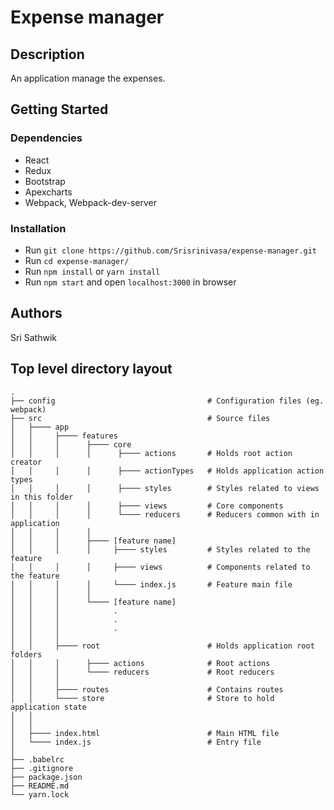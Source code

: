 # Expense manager

## Description

An application manage the expenses.

## Getting Started

### Dependencies

- React
- Redux
- Bootstrap
- Apexcharts
- Webpack, Webpack-dev-server

### Installation

- Run `git clone https://github.com/Srisrinivasa/expense-manager.git`
- Run `cd expense-manager/`
- Run `npm install` or `yarn install`
- Run `npm start` and open `localhost:3000` in browser

## Authors

Sri Sathwik

## Top level directory layout

    .
    ├── config                                  # Configuration files (eg. webpack)
    ├── src                                     # Source files
    │   ├──── app
    │   │     ├──── features
    │   │     │      ├──── core
    │   │     │      │      ├──── actions       # Holds root action creator
    │   │     │      │      ├──── actionTypes   # Holds application action types
    │   │     │      │      ├──── styles        # Styles related to views in this folder
    │   │     │      │      ├──── views         # Core components 
    │   │     │      │      └──── reducers      # Reducers common with in application
    │   │     │      │ 
    │   │     │      ├──── [feature name]
    │   │     │      │     ├──── styles         # Styles related to the feature
    │   │     │      │     ├──── views          # Components related to the feature
    │   │     │      │     └──── index.js       # Feature main file
    │   │     │      │     
    │   │     │      └──── [feature name]
    │   │     │            .
    │   │     │            .
    │   │     │            .
    │   │     │
    │   │     ├──── root                        # Holds application root folders
    │   │     │      ├──── actions              # Root actions
    │   │     │      └──── reducers             # Root reducers
    │   │     │
    │   │     ├──── routes                      # Contains routes
    │   │     └──── store                       # Store to hold application state
    │   │
    │   │     
    │   ├──── index.html                        # Main HTML file
    │   └──── index.js                          # Entry file
    │
    ├── .babelrc
    ├── .gitignore
    ├── package.json
    ├── README.md
    └── yarn.lock